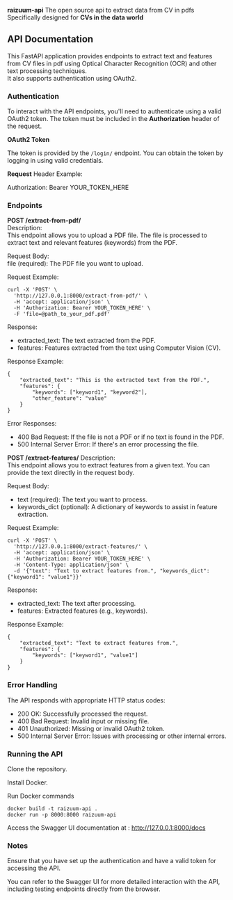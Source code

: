 **raizuum-api**
The open source api to extract data from CV in pdfs  
Specifically designed for **CVs in the data world**

## API Documentation

This FastAPI application provides endpoints to extract text and features from CV files in pdf using Optical Character Recognition (OCR) and other text processing techniques.  
It also supports authentication using OAuth2.

### Authentication

To interact with the API endpoints, you'll need to authenticate using a valid OAuth2 token. The token must be included in the **Authorization** header of the request.

**OAuth2 Token**

The token is provided by the `/login/` endpoint. You can obtain the token by logging in using valid credentials.

**Request** Header Example:

Authorization: Bearer YOUR_TOKEN_HERE

### Endpoints
**POST /extract-from-pdf/**  
Description:  
This endpoint allows you to upload a PDF file. The file is processed to extract text and relevant features (keywords) from the PDF.  

Request Body:  
file (required): The PDF file you want to upload.  

Request Example:  
```
curl -X 'POST' \
  'http://127.0.0.1:8000/extract-from-pdf/' \
  -H 'accept: application/json' \
  -H 'Authorization: Bearer YOUR_TOKEN_HERE' \
  -F 'file=@path_to_your_pdf.pdf'
```

Response:  
- extracted_text: The text extracted from the PDF.  
- features: Features extracted from the text using Computer Vision (CV).  

Response Example:  
```
{
    "extracted_text": "This is the extracted text from the PDF.",
    "features": {
        "keywords": ["keyword1", "keyword2"],
        "other_feature": "value"
    }
}
```

Error Responses:  
- 400 Bad Request: If the file is not a PDF or if no text is found in the PDF.  
- 500 Internal Server Error: If there's an error processing the file.  

**POST /extract-features/**
Description:  
This endpoint allows you to extract features from a given text. You can provide the text directly in the request body.  

Request Body:  
- text (required): The text you want to process.  
- keywords_dict (optional): A dictionary of keywords to assist in feature extraction.  

Request Example:
```
curl -X 'POST' \
  'http://127.0.0.1:8000/extract-features/' \
  -H 'accept: application/json' \
  -H 'Authorization: Bearer YOUR_TOKEN_HERE' \
  -H 'Content-Type: application/json' \
  -d '{"text": "Text to extract features from.", "keywords_dict": {"keyword1": "value1"}}'
```

Response:  
- extracted_text: The text after processing.  
- features: Extracted features (e.g., keywords).  

Response Example:  
```
{
    "extracted_text": "Text to extract features from.",
    "features": {
        "keywords": ["keyword1", "value1"]
    }
}
```

### Error Handling
The API responds with appropriate HTTP status codes:  

- 200 OK: Successfully processed the request.  
- 400 Bad Request: Invalid input or missing file.  
- 401 Unauthorized: Missing or invalid OAuth2 token.  
- 500 Internal Server Error: Issues with processing or other internal errors.  

### Running the API  

Clone the repository.  

Install Docker. 

Run Docker commands  
```
docker build -t raizuum-api .  
docker run -p 8000:8000 raizuum-api
```

Access the Swagger UI documentation at :  http://127.0.0.1:8000/docs  

### Notes
Ensure that you have set up the authentication and have a valid token for accessing the API.  

You can refer to the Swagger UI for more detailed interaction with the API, including testing endpoints directly from the browser.  